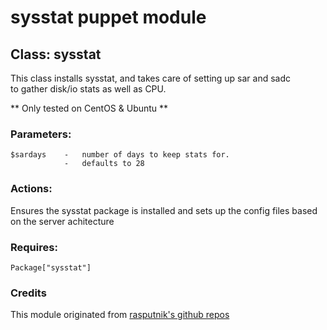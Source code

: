 # sysstat puppet module  
  
## Class: sysstat  

This class installs sysstat, and takes care of setting up sar and sadc  
to gather disk/io stats as well as CPU.  

** Only tested on CentOS & Ubuntu  **  

### Parameters:  
	$sardays	-	number of days to keep stats for.  
				-	defaults to 28  

### Actions:  

Ensures the sysstat package is installed and sets up the config files based on the server achitecture  

### Requires:  
	Package["sysstat"]  

### Credits  

This module originated from [rasputnik's github repos](http://github.com/rasputnik/babysteps-puppet/tree/master/modules/sysstat/)  

